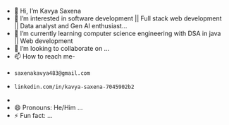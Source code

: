 - 👋 Hi, I’m Kavya Saxena
- 👀 I’m interested in software development || Full stack web development || Data analyst and Gen AI enthusiast...
- 🌱 I’m currently learning computer science engineering with DSA in java || Web development
- 💞️ I’m looking to collaborate on ...
- 📫 How to reach me-
-     saxenakavya483@gmail.com
-     linkedin.com/in/kavya-saxena-7045902b2
- 
- 😄 Pronouns: He/Him ...
- ⚡ Fun fact: ...

<!---
20005-kavya/20005-kavya is a ✨ special ✨ repository because its `README.md` (this file) appears on your GitHub profile.
You can click the Preview link to take a look at your changes.
--->
